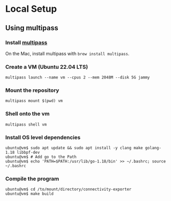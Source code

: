 # Local Setup

## Using multipass

### Install [multipass](https://multipass.run)

On the Mac, install multipass with `brew install multipass`.

### Create a VM (Ubuntu 22.04 LTS)

```shell
multipass launch --name vm --cpus 2 --mem 2048M --disk 5G jammy
```

### Mount the repository

```shell
multipass mount $(pwd) vm
```

### Shell onto the vm

```shell
multipass shell vm
```

### Install OS level dependencies

```shell
ubuntu@vm$ sudo apt update && sudo apt install -y clang make golang-1.18 libbpf-dev
ubuntu@vm$ # Add go to the Path
ubuntu@vm$ echo 'PATH=$PATH:/usr/lib/go-1.18/bin' >> ~/.bashrc; source ~/.bashrc
```

### Compile the program

```shell
ubuntu@vm$ cd /to/mount/directory/connectivity-exporter
ubuntu@vm$ make build
```
